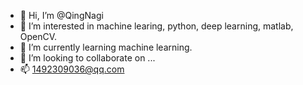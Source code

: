 - 👋 Hi, I’m @QingNagi
- 👀 I’m interested in machine learing, python, deep learning, matlab, OpenCV.
- 🌱 I’m currently learning machine learning.
- 💞️ I’m looking to collaborate on ...
- 📫 1492309036@qq.com

<!---
QingNagi/QingNagi is a ✨ special ✨ repository because its `README.md` (this file) appears on your GitHub profile.
You can click the Preview link to take a look at your changes.
--->

